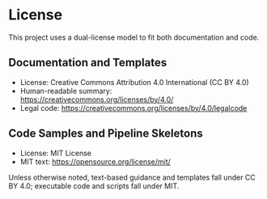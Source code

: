 # License

This project uses a dual-license model to fit both documentation and code.

## Documentation and Templates
- License: Creative Commons Attribution 4.0 International (CC BY 4.0)
- Human-readable summary: https://creativecommons.org/licenses/by/4.0/
- Legal code: https://creativecommons.org/licenses/by/4.0/legalcode

## Code Samples and Pipeline Skeletons
- License: MIT License
- MIT text: https://opensource.org/license/mit/

Unless otherwise noted, text-based guidance and templates fall under CC BY 4.0; executable code and scripts fall under MIT.
